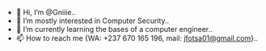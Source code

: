 - 👋 Hi, I’m @Gniiie..
- 👀 I’m mostly interested in Computer Security..
- 🌱 I’m currently learning the bases of a computer engineer..
- 📫 How to reach me {WA: +237 670 165 196, mail: jfotsa01@gmail.com}..
<!---
- 😄 Pronouns: ...
- ⚡ Fun fact: ...


Gniiie/Gniiie is a ✨ special ✨ repository because its `README.md` (this file) appears on your GitHub profile.
You can click the Preview link to take a look at your changes.
--->
